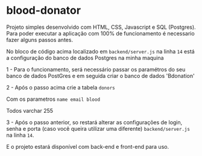 # blood-donator

Projeto simples desenvolvido com HTML, CSS, Javascript e SQL (Postgres).
Para poder executar a aplicação com 100% de funcionamento é necessario fazer alguns passos antes.

<!-- const db = new Pool({
   user: 'postgres',
   password: 'root',
   host: 'localhost',
   port: 5432,
   database: 'Bdonation' 
}) -->

No bloco de código acima localizado em `backend/server.js` na linha `14`  está a configuração do banco de dados Postgres na minha maquina

1 - Para o funcionamento, será necessário passar os paramétros do seu banco de dados PostGres e em seguida
criar o banco de dados 'Bdonation' 

2 - Após o passo acima crie a tabela `donors`

Com os parametros
`name email blood`

Todos varchar 255

3 - Após o passo anterior, so restará alterar as configurações de login, senha e porta (caso você queira utilizar uma diferente) `backend/server.js` na linha `14`.

E o projeto estará disponível com back-end e front-end para uso.